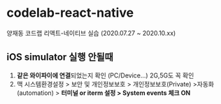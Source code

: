 # codelab-react-native

양재동 코드랩 리액트-네이티브 실습 (2020.07.27 ~ 2020.10.xx)

## iOS simulator 실행 안될때

1. **같은 와이파이에 연결**되었는지 확인 (PC/Device...) 2G,5G도 꼭 확인
1. 맥 시스템환경설정 > 보안 및 개인정보보호 > 개인정보보호(Private) >자동화(automation) > **터미널 or iterm 설정 > System events 체크 ON**
